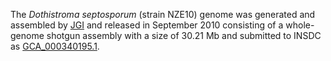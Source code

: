 The *Dothistroma septosporum* (strain NZE10) genome was generated and assembled by 
[JGI](http://jgi.doe.gov/) and released in September 2010 consisting of a whole-genome 
shotgun assembly with a size of 30.21 Mb and submitted to INSDC as
[GCA_000340195.1](http://www.ebi.ac.uk/ena/data/view/GCA_000340195.1).
